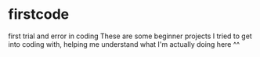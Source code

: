 # firstcode
first trial and error in coding
These are some beginner projects I tried to get into coding with, helping me understand what I'm actually doing here ^^
